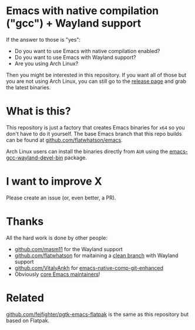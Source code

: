 # Emacs with native compilation ("gcc") + Wayland support

If the answer to those is "yes":

- Do you want to use Emacs with native compilation enabled?
- Do you want to use Emacs with Wayland support?
- Are you using Arch Linux?

Then you might be interested in this repository. If you want all of those but
you are not using Arch Linux, you can still go to the
[release page](https://github.com/mpsq/emacs-gcc-wayland-devel-builder/releases)
and grab the latest binaries.

# What is this?

This repository is just a factory that creates Emacs binaries for `x64` so you
don't have to do it yourself. The base Emacs branch that this repo builds can be
found at [github.com/flatwhatson/emacs](https://github.com/flatwhatson/emacs).

Arch Linux users can install the binaries directly from `AUR` using the
[emacs-gcc-wayland-devel-bin](https://aur.archlinux.org/packages/emacs-gcc-wayland-devel-bin/)
package.

# I want to improve X

Please create an issue (or, even better, a PR).

# Thanks

All the hard work is done by other people:

- [github.com/masm11](https://github.com/masm11) for the Wayland support
- [github.com/flatwhatson](https://github.com/flatwhatson) for maitaining a
  [clean branch](https://github.com/flatwhatson/emacs) with Wayland support
- [github.com/VitalyAnkh](https://github.com/VitalyAnkh) for
  [emacs-native-comp-git-enhanced](https://aur.archlinux.org/packages/emacs-native-comp-git-enhanced/)
- Obviously [core Emacs maintainers](https://www.gnu.org/people/people.en.html)!

# Related

[github.com/fejfighter/pgtk-emacs-flatpak](https://github.com/fejfighter/pgtk-emacs-flatpak)
is the same as this repository but based on Flatpak.
